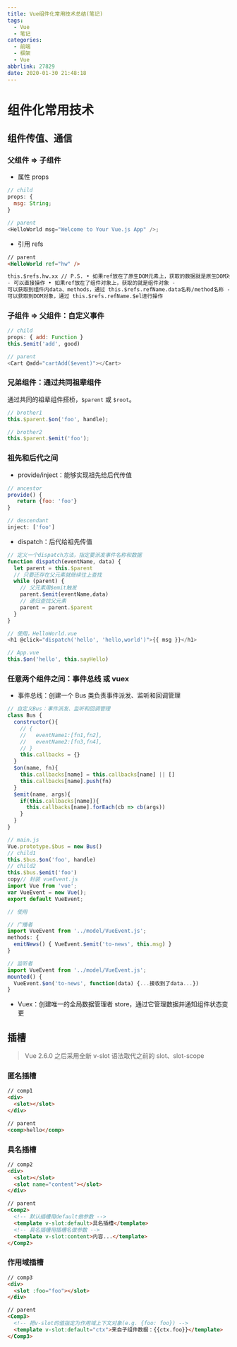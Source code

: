 ```yaml
---
title: Vue组件化常用技术总结(笔记)
tags:
  - Vue
  - 笔记
categories:
  - 前端
  - 框架
  - Vue
abbrlink: 27829
date: 2020-01-30 21:48:18
---
```


# 组件化常用技术

## 组件传值、通信

### 父组件 => 子组件

- 属性 props

```js
// child
props: {
  msg: String;
}

// parent
<HelloWorld msg="Welcome to Your Vue.js App" />;
```

<!-- more -->

- 引用 refs

```html
// parent
<HelloWorld ref="hw" />

this.$refs.hw.xx // P.S. • 如果ref放在了原生DOM元素上，获取的数据就是原生DOM对象
- 可以直接操作 • 如果ref放在了组件对象上，获取的就是组件对象 -
可以获取到组件内data、methods，通过 this.$refs.refName.data名称/method名称 -
可以获取到DOM对象，通过 this.$refs.refName.$el进行操作
```

### 子组件 => 父组件：自定义事件

```js
// child
props: { add: Function }
this.$emit('add', good)

// parent
<Cart @add="cartAdd($event)"></Cart>
```

### 兄弟组件：通过共同祖辈组件

通过共同的祖辈组件搭桥，`$parent` 或 `$root`。

```js
// brother1
this.$parent.$on('foo', handle);

// brother2
this.$parent.$emit('foo');
```

### 祖先和后代之间

- provide/inject：能够实现祖先给后代传值

```js
// ancestor
provide() {
   return {foo: 'foo'}
}

// descendant
inject: ['foo']
```

- dispatch：后代给祖先传值

```js
// 定义一个dispatch方法，指定要派发事件名称和数据
function dispatch(eventName, data) {
  let parent = this.$parent
  // 只要还存在父元素就继续往上查找
  while (parent) {
    // 父元素用$emit触发
    parent.$emit(eventName,data)
    // 递归查找父元素
    parent = parent.$parent
  }
}

// 使用，HelloWorld.vue
<h1 @click="dispatch('hello', 'hello,world')">{{ msg }}</h1>

// App.vue
this.$on('hello', this.sayHello)
```

### 任意两个组件之间：事件总线 或 vuex

- 事件总线：创建一个 Bus 类负责事件派发、监听和回调管理

```js
// 自定义Bus：事件派发、监听和回调管理
class Bus {
  constructor(){
    // {
    //   eventName1:[fn1,fn2],
    //   eventName2:[fn3,fn4],
    // }
    this.callbacks = {}
  }
  $on(name, fn){
    this.callbacks[name] = this.callbacks[name] || []
    this.callbacks[name].push(fn)
  }
  $emit(name, args){
    if(this.callbacks[name]){
      this.callbacks[name].forEach(cb => cb(args))
    }
  }
}

// main.js
Vue.prototype.$bus = new Bus()
// child1
this.$bus.$on('foo', handle)
// child2
this.$bus.$emit('foo')
copy// 封装 vueEvent.js
import Vue from 'vue';
var VueEvent = new Vue();
export default VueEvent;

// 使用

// 广播者
import VueEvent from '../model/VueEvent.js';
methods: {
  emitNews() { VueEvent.$emit('to-news', this.msg) }
}

// 监听者
import VueEvent from '../model/VueEvent.js';
mounted() {
  VueEvent.$on('to-news', function(data) {...接收到了data...})
}
```

- Vuex：创建唯一的全局数据管理者 store，通过它管理数据并通知组件状态变更

## 插槽

> Vue 2.6.0 之后采用全新 v-slot 语法取代之前的 slot、slot-scope

### 匿名插槽

```html
// comp1
<div>
  <slot></slot>
</div>

// parent
<comp>hello</comp>
```

### 具名插槽

```html
// comp2
<div>
  <slot></slot>
  <slot name="content"></slot>
</div>

// parent
<Comp2>
  <!-- 默认插槽用default做参数 -->
  <template v-slot:default>具名插槽</template>
  <!-- 具名插槽用插槽名做参数 -->
  <template v-slot:content>内容...</template>
</Comp2>
```

### 作用域插槽

```html
// comp3
<div>
  <slot :foo="foo"></slot>
</div>

// parent
<Comp3>
  <!-- 把v-slot的值指定为作用域上下文对象(e.g. {foo: foo}) -->
  <template v-slot:default="ctx">来自子组件数据：{{ctx.foo}}</template>
</Comp3>
```
